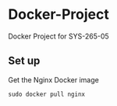 # Docker-Project
Docker Project for SYS-265-05


## Set up

Get the Nginx Docker image
```
sudo docker pull nginx
```

